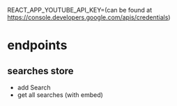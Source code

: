 REACT_APP_YOUTUBE_API_KEY=(can be found at https://console.developers.google.com/apis/credentials)

# endpoints

## searches store

*   add Search
*   get all searches (with embed)
